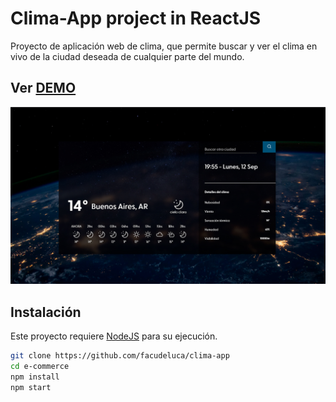 # Clima-App project in ReactJS

Proyecto de aplicación web de clima, que permite buscar y ver el clima en vivo de la ciudad deseada de cualquier parte del mundo.


## Ver [DEMO](https://clima-deluca.netlify.app)
![ Alt text](./src/portada.jpg)

## Instalación

Este proyecto requiere [NodeJS](https://nodejs.org/) para su ejecución.

```bash
git clone https://github.com/facudeluca/clima-app
cd e-commerce
npm install
npm start
```